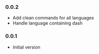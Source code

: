 ### 0.0.2
* Add clean commands for all languages
* Handle language containing dash

### 0.0.1
* Initial version
